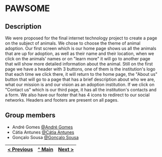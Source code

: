 # PAWSOME

## Description

We were proposed for the final internet technology project to create a page on the subject of animals. We chose to choose the theme of animal adoption.
Our first screen which is our home page shows us all the animals that are up for adoption, as well as their name and their location, when we click on the animals' names or on "learn more" it will go to another page that will show more detailed information about the animal. Still on the first page we have a header with 3 buttons, one of them is the institution's logo that each time we click there, it will return to the home page, the "About us" button that will go to a page that has a brief description about who we are, what our mission is and our vision as an adoption institution. If we click on "Contact us" which is our third page, it has all the institution's contacts and a form.
We also have our footer that has 4 icons to redirect to our social networks.
Headers and footers are present on all pages.

## Group members

- André Gomes [@André Gomes](https://github.com/aasfg)
- Cátia Antunes [@Cátia Antunes](https://github.com/CatiaAntunes)
- Gonçalo Sousa [@Gonçalo Sousa](https://github.com/MrcWithAMouth)

| [< Previous](c1.md) | [^ Main](../../../) | [Next >](c3.md) |
| :------------------ | :-----------------: | --------------: |

